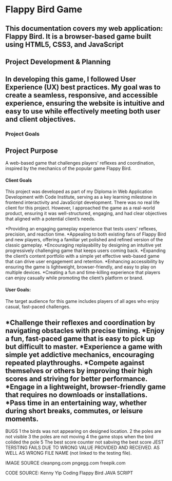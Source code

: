# Flappy Bird Game



This documentation covers my web application: Flappy Bird. It is a browser-based game built using HTML5, CSS3, and JavaScript
---
## Project Development & Planning

In developing this game, I followed User Experience (UX) best practices. My goal was to create a seamless, responsive, and accessible experience, ensuring the website is intuitive and easy to use while effectively meeting both user and client objectives.
---
### Project Goals

## Project Purpose

A web-based game that challenges players' reflexes and coordination, inspired by the mechanics of the popular game Flappy Bird.

#### Client Goals

This project was developed as part of my Diploma in Web Application Development with Code Institute, serving as a key learning milestone in frontend interactivity and JavaScript development. There was no real life client for this project. However, I approached the game as a real-world product, ensuring it was well-structured, engaging, and had clear objectives that aligned with a potential client’s needs. 

*Providing an engaging gameplay experience that tests users' reflexes, precision, and reaction time.
*Appealing to both existing fans of Flappy Bird and new players, offering a familiar yet polished and refined version of the classic gameplay.
*Encouraging replayability by designing an intuitive yet progressively challenging game that keeps users coming back.
*Expanding the client’s content portfolio with a simple yet effective web-based game that can drive user engagement and retention.
*Enhancing accessibility by ensuring the game is lightweight, browser-friendly, and easy to play on multiple devices.
*Creating a fun and time-killing experience that players can enjoy casually while promoting the client’s platform or brand.

#### User Goals:

The target audience for this game includes players of all ages who enjoy casual, fast-paced challenges.

*Challenge their reflexes and coordination by navigating obstacles with precise timing.
*Enjoy a fun, fast-paced game that is easy to pick up but difficult to master.
*Experience a game with simple yet addictive mechanics, encouraging repeated playthroughs.
*Compete against themselves or others by improving their high scores and striving for better performance.
*Engage in a lightweight, browser-friendly game that requires no downloads or installations.
*Pass time in an entertaining way, whether during short breaks, commutes, or leisure moments.
---


BUGS 1 the birds was not appearing on designed location. 2 the poles are not visible 3 the poles are not moving 4 the game stops when the bird colided the pole
5 The best score counter not sabving the best score
JEST TERSTING FAILS DUE TO WRONG VALUE PROVIDED AND RECEIVED. AS WELL AS WRONG FILE NAME (not linked to the testing file).

IMAGE SOURCE
cleanpng.com
pngegg.com
freepik.com

CODE SOURCE: 
Kenny Yip Coding Flappy Bird JAVA SCRIPT
